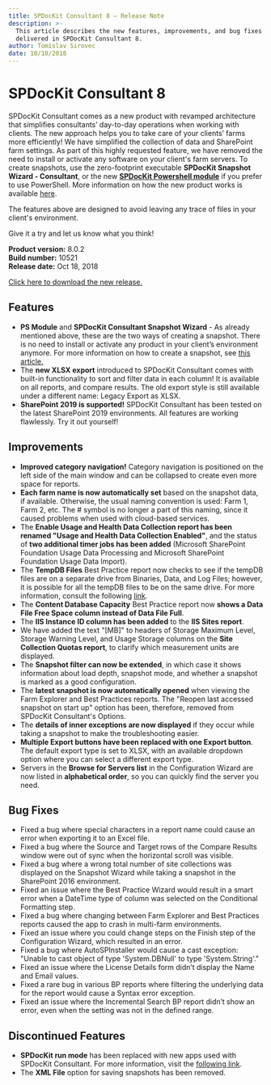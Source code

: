 ```yaml
---
title: SPDocKit Consultant 8 — Release Note
description: >-
  This article describes the new features, improvements, and bug fixes that are
  delivered in SPDocKit Consultant 8.
author: Tomislav Sirovec
date: 10/10/2018
---
```


# SPDocKit Consultant 8

SPDocKit Consultant comes as a new product with revamped architecture that simplifies consultants’ day-to-day operations when working with clients. The new approach helps you to take care of your clients’ farms more efficiently! We have simplified the collection of data and SharePoint farm settings. As part of this highly requested feature, we have removed the need to install or activate any software on your client's farm servers. To create snapshots, use the zero-footprint executable **SPDocKit Snapshot Wizard - Consultant**, or the new [**SPDocKit Powershell module**](https://www.powershellgallery.com/packages/SysKit.SPDocKit.PS) if you prefer to use PowerShell. More information on how the new product works is available [here](../how-to/create-snapshot.md).

The features above are designed to avoid leaving any trace of files in your client's environment.

Give it a try and let us know what you think!

**Product version:** 8.0.2  
**Build number:** 10521  
**Release date:** Oct 18, 2018

[Click here to download the new release.](https://www.syskit.com/products/spdockit/download/)

## Features

* **PS Module** and **SPDocKit Consultant Snapshot Wizard** - As already mentioned above, these are the two ways of creating a snapshot. There is no need to install or activate any product in your client’s environment anymore. For more information on how to create a snapshot, see [this article.](../how-to/create-snapshot.md)
* The **new XLSX export** introduced to SPDocKit Consultant comes with built-in functionality to sort and filter data in each column! It is available on all reports, and compare results. The old export style is still available under a different name: Legacy Export as XLSX.
* **SharePoint 2019 is supported!** SPDocKit Consultant has been tested on the latest SharePoint 2019 environments. All features are working flawlessly. Try it out yourself!

## Improvements

* **Improved category navigation!** Category navigation is positioned on the left side of the main window and can be collapsed to create even more space for reports.
* **Each farm name is now automatically set** based on the snapshot data, if available. Otherwise, the usual naming convention is used: Farm 1, Farm 2, etc. The \# symbol is no longer a part of this naming, since it caused problems when used with cloud-based services.
* The **Enable Usage and Health Data Collection report has been renamed "Usage and Health Data Collection Enabled"**, and the status of **two additional timer jobs has been added** \(Microsoft SharePoint Foundation Usage Data Processing and Microsoft SharePoint Foundation Usage Data Import\).
* The **TempDB Files** Best Practice report now checks to see if the tempDB files are on a separate drive from Binaries, Data, and Log Files; however, it is possible for all the tempDB files to be on the same drive. For more information, consult the following [link](https://docs.syskit.com/bp/databases/tempdb/files/).
* The **Content Database Capacity** Best Practice report now **shows a Data File Free Space column instead of Data File Full**.
* The **IIS Instance ID column has been added** to the **IIS Sites report**.
* We have added the text "\[MB\]" to headers of Storage Maximum Level, Storage Warning Level, and Usage Storage columns on the **Site Collection Quotas report**, to clarify which measurement units are displayed.
* The **Snapshot filter can now be extended**, in which case it shows information about load depth, snapshot mode, and whether a snapshot is marked as a good configuration.
* The **latest snapshot is now automatically opened** when viewing the Farm Explorer and Best Practices reports. The "Reopen last accessed snapshot on start up" option has been, therefore, removed from SPDocKit Consultant's Options.
* The **details of inner exceptions are now displayed** if they occur while taking a snapshot to make the troubleshooting easier.
* **Multiple Export buttons have been replaced with one Export button**. The default export type is set to XLSX, with an available dropdown option where you can select a different export type.
* Servers in the **Browse for Servers list** in the Configuration Wizard are now listed in **alphabetical order**, so you can quickly find the server you need.

## Bug Fixes

* Fixed a bug where special characters in a report name could cause an error when exporting it to an Excel file.
* Fixed a bug where the Source and Target rows of the Compare Results window were out of sync when the horizontal scroll was visible.
* Fixed a bug where a wrong total number of site collections was displayed on the Snapshot Wizard while taking a snapshot in the SharePoint 2016 environment.
* Fixed an issue where the Best Practice Wizard would result in a smart error when a DateTime type of column was selected on the Conditional Formatting step.
* Fixed a bug where changing between Farm Explorer and Best Practices reports caused the app to crash in multi-farm environments.
* Fixed an issue where you could change steps on the Finish step of the Configuration Wizard, which resulted in an error.
* Fixed a bug where AutoSPInstaller would cause a cast exception: "Unable to cast object of type 'System.DBNull' to type 'System.String'."
* Fixed an issue where the License Details form didn’t display the Name and Email values.
* Fixed a rare bug in various BP reports where filtering the underlying data for the report would cause a Syntax error exception.
* Fixed an issue where the Incremental Search BP report didn’t show an error, even when the setting was not in the defined range.

## Discontinued Features

* **SPDocKit run mode** has been replaced with new apps used with SPDocKit Consultant. For more information, visit the [following link](../how-to/create-snapshot.md).
* The **XML File** option for saving snapshots has been removed.

